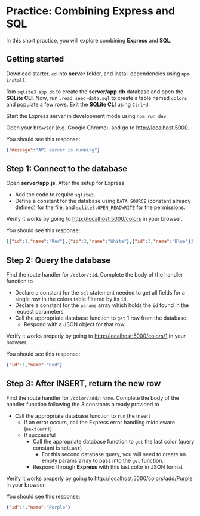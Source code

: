 # Practice: Combining Express and SQL

In this short practice, you will explore combining **Express** and **SQL**.

## Getting started

Download starter. `cd` into __server__ folder, and install dependencies using
`npm install`.

Run `sqlite3 app.db` to create the __server/app.db__ database and open the
**SQLite CLI**. Now, run `.read seed-data.sql` to create a table named `colors`
and populate a few rows. Exit the **SQLite CLI** using `Ctrl+d`.

Start the Express server in development mode using `npm run dev`.

Open your browser (e.g. Google Chrome), and go to 
[http://localhost:5000][localhost].

You should see this response:

```json
{"message":"API server is running"}
```

## Step 1: Connect to the database

Open __server/app.js__. After the setup for Express

* Add the code to require `sqlite3`.
* Define a constant for the database using `DATA_SOURCE` (constant already 
  defined) for the file, and `sqlite3.OPEN_READWRITE` for the permissions.

Verify it works by going to [http://localhost:5000/colors][all-colors] in your
browser.

You should see this response:

```json
[{"id":1,"name":"Red"},{"id":2,"name":"White"},{"id":3,"name":"Blue"}]
```

## Step 2: Query the database

Find the route handler for `/color/:id`. Complete the body of the handler
function to 

* Declare a constant for the `sql` statement needed to get all fields for a single
  row in the colors table filtered by its `id`.
* Declare a constant for the `params` array which holds the `id` found in the
  request parameters.
* Call the appropriate database function to `get` 1 row from the database.
  * Respond with a JSON object for that row.

Verify it works properly by going to [http://localhost:5000/colors/1][one-color]
in your browser.

You should see this response:

```json
{"id":1,"name":"Red"}
```

## Step 3: After INSERT, return the new row

Find the route handler for `/color/add/:name`. Complete the body of the handler
function following the 3 constants already provided to

* Call the appropriate database function to `run` the insert
  * If an error occurs, call the Express error handling middleware (`next(err)`)
  * If successful
    * Call the appropriate database function to `get` the last color (query
      constant is `sqlLast`)
      * For this second database query, you will need to create an empty params array to pass into the `get` function.
    * Respond through **Express** with this last color in JSON format

Verify it works properly by going to 
[http://localhost:5000/colors/add/Purple][insert-color] in your browser.

You should see this response:

```json
{"id":4,"name":"Purple"}
```


[localhost]: http://localhost:5000/
[all-colors]: http://localhost:5000/colors
[one-color]: http://localhost:5000/colors/1
[insert-color]: http://localhost:5000/colors/add/Purple